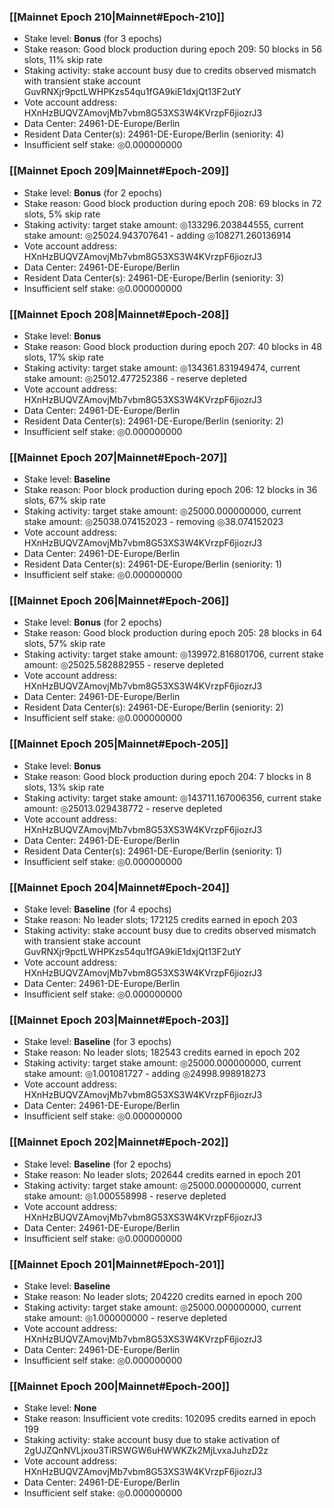### [[Mainnet Epoch 210|Mainnet#Epoch-210]]
* Stake level: **Bonus** (for 3 epochs)
* Stake reason: Good block production during epoch 209: 50 blocks in 56 slots, 11% skip rate
* Staking activity: stake account busy due to credits observed mismatch with transient stake account GuvRNXjr9pctLWHPKzs54qu1fGA9kiE1dxjQt13F2utY
* Vote account address: HXnHzBUQVZAmovjMb7vbm8G53XS3W4KVrzpF6jiozrJ3
* Data Center: 24961-DE-Europe/Berlin
* Resident Data Center(s): 24961-DE-Europe/Berlin (seniority: 4)
* Insufficient self stake: ◎0.000000000
### [[Mainnet Epoch 209|Mainnet#Epoch-209]]
* Stake level: **Bonus** (for 2 epochs)
* Stake reason: Good block production during epoch 208: 69 blocks in 72 slots, 5% skip rate
* Staking activity: target stake amount: ◎133296.203844555, current stake amount: ◎25024.943707641 - adding ◎108271.260136914
* Vote account address: HXnHzBUQVZAmovjMb7vbm8G53XS3W4KVrzpF6jiozrJ3
* Data Center: 24961-DE-Europe/Berlin
* Resident Data Center(s): 24961-DE-Europe/Berlin (seniority: 3)
* Insufficient self stake: ◎0.000000000
### [[Mainnet Epoch 208|Mainnet#Epoch-208]]
* Stake level: **Bonus**
* Stake reason: Good block production during epoch 207: 40 blocks in 48 slots, 17% skip rate
* Staking activity: target stake amount: ◎134361.831949474, current stake amount: ◎25012.477252386 - reserve depleted
* Vote account address: HXnHzBUQVZAmovjMb7vbm8G53XS3W4KVrzpF6jiozrJ3
* Data Center: 24961-DE-Europe/Berlin
* Resident Data Center(s): 24961-DE-Europe/Berlin (seniority: 2)
* Insufficient self stake: ◎0.000000000
### [[Mainnet Epoch 207|Mainnet#Epoch-207]]
* Stake level: **Baseline**
* Stake reason: Poor block production during epoch 206: 12 blocks in 36 slots, 67% skip rate
* Staking activity: target stake amount: ◎25000.000000000, current stake amount: ◎25038.074152023 - removing ◎38.074152023
* Vote account address: HXnHzBUQVZAmovjMb7vbm8G53XS3W4KVrzpF6jiozrJ3
* Data Center: 24961-DE-Europe/Berlin
* Resident Data Center(s): 24961-DE-Europe/Berlin (seniority: 1)
* Insufficient self stake: ◎0.000000000
### [[Mainnet Epoch 206|Mainnet#Epoch-206]]
* Stake level: **Bonus** (for 2 epochs)
* Stake reason: Good block production during epoch 205: 28 blocks in 64 slots, 57% skip rate
* Staking activity: target stake amount: ◎139972.816801706, current stake amount: ◎25025.582882955 - reserve depleted
* Vote account address: HXnHzBUQVZAmovjMb7vbm8G53XS3W4KVrzpF6jiozrJ3
* Data Center: 24961-DE-Europe/Berlin
* Resident Data Center(s): 24961-DE-Europe/Berlin (seniority: 2)
* Insufficient self stake: ◎0.000000000
### [[Mainnet Epoch 205|Mainnet#Epoch-205]]
* Stake level: **Bonus**
* Stake reason: Good block production during epoch 204: 7 blocks in 8 slots, 13% skip rate
* Staking activity: target stake amount: ◎143711.167006356, current stake amount: ◎25013.029438772 - reserve depleted
* Vote account address: HXnHzBUQVZAmovjMb7vbm8G53XS3W4KVrzpF6jiozrJ3
* Data Center: 24961-DE-Europe/Berlin
* Resident Data Center(s): 24961-DE-Europe/Berlin (seniority: 1)
* Insufficient self stake: ◎0.000000000
### [[Mainnet Epoch 204|Mainnet#Epoch-204]]
* Stake level: **Baseline** (for 4 epochs)
* Stake reason: No leader slots; 172125 credits earned in epoch 203
* Staking activity: stake account busy due to credits observed mismatch with transient stake account GuvRNXjr9pctLWHPKzs54qu1fGA9kiE1dxjQt13F2utY
* Vote account address: HXnHzBUQVZAmovjMb7vbm8G53XS3W4KVrzpF6jiozrJ3
* Data Center: 24961-DE-Europe/Berlin
* Insufficient self stake: ◎0.000000000
### [[Mainnet Epoch 203|Mainnet#Epoch-203]]
* Stake level: **Baseline** (for 3 epochs)
* Stake reason: No leader slots; 182543 credits earned in epoch 202
* Staking activity: target stake amount: ◎25000.000000000, current stake amount: ◎1.001081727 - adding ◎24998.998918273
* Vote account address: HXnHzBUQVZAmovjMb7vbm8G53XS3W4KVrzpF6jiozrJ3
* Data Center: 24961-DE-Europe/Berlin
* Insufficient self stake: ◎0.000000000
### [[Mainnet Epoch 202|Mainnet#Epoch-202]]
* Stake level: **Baseline** (for 2 epochs)
* Stake reason: No leader slots; 202644 credits earned in epoch 201
* Staking activity: target stake amount: ◎25000.000000000, current stake amount: ◎1.000558998 - reserve depleted
* Vote account address: HXnHzBUQVZAmovjMb7vbm8G53XS3W4KVrzpF6jiozrJ3
* Data Center: 24961-DE-Europe/Berlin
* Insufficient self stake: ◎0.000000000
### [[Mainnet Epoch 201|Mainnet#Epoch-201]]
* Stake level: **Baseline**
* Stake reason: No leader slots; 204220 credits earned in epoch 200
* Staking activity: target stake amount: ◎25000.000000000, current stake amount: ◎1.000000000 - reserve depleted
* Vote account address: HXnHzBUQVZAmovjMb7vbm8G53XS3W4KVrzpF6jiozrJ3
* Data Center: 24961-DE-Europe/Berlin
* Insufficient self stake: ◎0.000000000
### [[Mainnet Epoch 200|Mainnet#Epoch-200]]
* Stake level: **None**
* Stake reason: Insufficient vote credits: 102095 credits earned in epoch 199
* Staking activity: stake account busy due to stake activation of 2gUJZQnNVLjxou3TiRSWGW6uHWWKZk2MjLvxaJuhzD2z
* Vote account address: HXnHzBUQVZAmovjMb7vbm8G53XS3W4KVrzpF6jiozrJ3
* Data Center: 24961-DE-Europe/Berlin
* Insufficient self stake: ◎0.000000000
